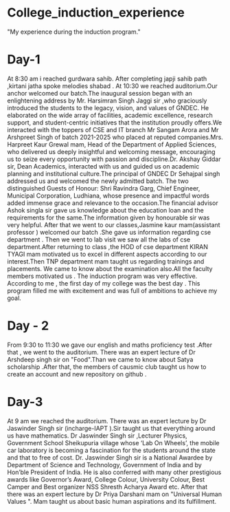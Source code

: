 # College_induction_experience
"My experience during the induction program."
# Day-1
At 8:30 am i reached  gurdwara sahib. After completing japji sahib path ,kirtani jatha spoke melodies shabad .
At 10:30 we reached auditorium.Our anchor welcomed our batch.The inaugural session began with an enlightening address by Mr. Harsimran Singh Jaggi sir ,who graciously introduced the students to the legacy, vision, and values of GNDEC. He elaborated on the wide array of facilities, academic excellence, research support, and student-centric initiatives that the institution proudly offers.We interacted with the toppers of CSE and IT branch Mr Sangam Arora and Mr Arshpreet Singh of batch 2021-2025 who placed at reputed companies.Mrs. Harpreet Kaur Grewal mam, Head of the Department of Applied Sciences, who delivered us deeply insightful and welcoming message, encouraging us to seize every opportunity with passion and discipline.Dr. Akshay Giddar sir, Dean Academics, interacted with us and guided us on academic planning and institutional culture.The principal of GNDEC Dr Sehajpal singh addressed us and welcomed the newly admitted batch. The two distinguished Guests of Honour:
Shri Ravindra Garg, Chief Engineer, Municipal Corporation, Ludhiana, whose presence and impactful words added immense grace and relevance to the occasion.The financial advisor Ashok singla sir gave us knowledge about  the education loan and the requirements for the same.The information given by honourable sir was very helpful. After that we went to our classes,Jasmine kaur mam(assistant professor ) welcomed our batch .She gave us information regarding cse department . Then we  went to lab visit we saw all the labs of cse department.After returning to class ,the HOD of cse department KIRAN TYAGI  mam motivated us to excel in different aspects according to our interest.Then  TNP department mam taught us regarding trainings and placements. We came to know about the examination also.All the faculty members motivated us .
The induction program was very effective.
According to me , the first day of my college was the best day .
This program filled me with excitement and was full of ambitions to achieve my goal.
# Day - 2
From 9:30 to 11:30 we gave our english and maths proficiency test .After that , we went to the auditorium. There was an expert lecture of Dr Arshdeep singh  sir on "Food".Than we came to know about Satya scholarship .After that, the members of causmic club taught us how to create an account and new repository on github .
# Day-3
At 9 am we reached the auditorium. There was an expert lecture by Dr Jaswinder Singh sir (incharge-IAPT ).Sir taught us that everything around us have mathematics.
Dr Jaswinder Singh sir ,Lecturer Physics, Government School Sheikupuria village whose ‘Lab On Wheels’, the mobile car laboratory is becoming a fascination for the students around the state and that to free of cost. Dr. Jaswinder Singh sir is a National Awardee by Department of Science and Technology, Government of India and by Hon’ble President of India. He is also conferred with many other prestigious awards like Governor’s Award, College Colour, University Colour, Best Camper and Best organizer NSS Shresth Acharya Award etc.
After that there was an expert lecture by Dr Priya Darshani mam on "Universal Human Values ".
Mam taught us about basic human aspirations and its fulfillment.
